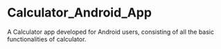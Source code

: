# Calculator_Android_App
A Calculator app developed for Android users, consisting of all the basic functionalities of calculator.
